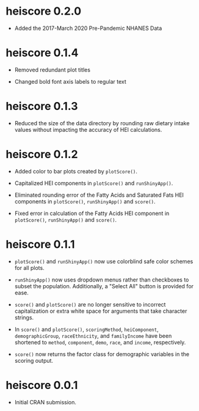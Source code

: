 # heiscore 0.2.0

* Added the 2017-March 2020 Pre-Pandemic NHANES Data

# heiscore 0.1.4

* Removed redundant plot titles

* Changed bold font axis labels to regular text

# heiscore 0.1.3

* Reduced the size of the data directory by rounding raw dietary intake values without impacting the accuracy of HEI calculations. 

# heiscore 0.1.2

* Added color to bar plots created by `plotScore()`.

* Capitalized HEI components in `plotScore()` and `runShinyApp()`.

* Eliminated rounding error of the Fatty Acids and Saturated Fats HEI components in `plotScore()`, `runShinyApp()` and `score()`.

* Fixed error in calculation of the Fatty Acids HEI component in `plotScore()`, `runShinyApp()` and `score()`.

# heiscore 0.1.1

* `plotScore()` and `runShinyApp()` now use colorblind safe color schemes for all plots.

* `runShinyApp()` now uses dropdown menus rather than checkboxes to subset the population. Additionally, a "Select All" button is provided for ease.

* `score()` and `plotScore()` are no longer sensitive to incorrect capitalization or extra white space for arguments that take character strings.

* In `score()` and `plotScore()`, `scoringMethod`, `heiComponent`, `demographicGroup`, `raceEthnicity`, and `familyIncome` have been shortened to `method`, `component`, `demo`, `race`, and `income`, respectively. 

* `score()` now returns the factor class for demographic variables in the scoring output.

# heiscore 0.0.1

* Initial CRAN submission.
